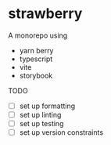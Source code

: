 # strawberry

A monorepo using
- yarn berry
- typescript
- vite
- storybook

TODO
- [ ] set up formatting
- [ ] set up linting
- [ ] set up testing
- [ ] set up version constraints
